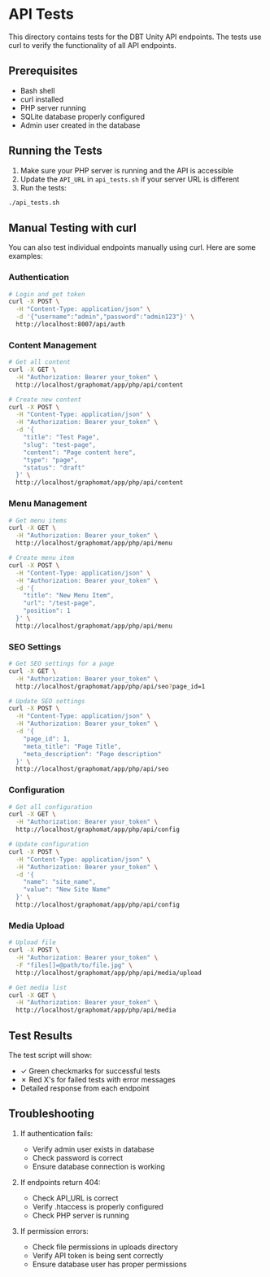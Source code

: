 # API Tests

This directory contains tests for the DBT Unity API endpoints. The tests use curl to verify the functionality of all API endpoints.

## Prerequisites

- Bash shell
- curl installed
- PHP server running
- SQLite database properly configured
- Admin user created in the database

## Running the Tests

1. Make sure your PHP server is running and the API is accessible
2. Update the `API_URL` in `api_tests.sh` if your server URL is different
3. Run the tests:

```bash
./api_tests.sh
```

## Manual Testing with curl

You can also test individual endpoints manually using curl. Here are some examples:

### Authentication

```bash
# Login and get token
curl -X POST \
  -H "Content-Type: application/json" \
  -d '{"username":"admin","password":"admin123"}' \
  http://localhost:8007/api/auth
```

### Content Management

```bash
# Get all content
curl -X GET \
  -H "Authorization: Bearer your_token" \
  http://localhost/graphomat/app/php/api/content

# Create new content
curl -X POST \
  -H "Content-Type: application/json" \
  -H "Authorization: Bearer your_token" \
  -d '{
    "title": "Test Page",
    "slug": "test-page",
    "content": "Page content here",
    "type": "page",
    "status": "draft"
  }' \
  http://localhost/graphomat/app/php/api/content
```

### Menu Management

```bash
# Get menu items
curl -X GET \
  -H "Authorization: Bearer your_token" \
  http://localhost/graphomat/app/php/api/menu

# Create menu item
curl -X POST \
  -H "Content-Type: application/json" \
  -H "Authorization: Bearer your_token" \
  -d '{
    "title": "New Menu Item",
    "url": "/test-page",
    "position": 1
  }' \
  http://localhost/graphomat/app/php/api/menu
```

### SEO Settings

```bash
# Get SEO settings for a page
curl -X GET \
  -H "Authorization: Bearer your_token" \
  http://localhost/graphomat/app/php/api/seo?page_id=1

# Update SEO settings
curl -X POST \
  -H "Content-Type: application/json" \
  -H "Authorization: Bearer your_token" \
  -d '{
    "page_id": 1,
    "meta_title": "Page Title",
    "meta_description": "Page description"
  }' \
  http://localhost/graphomat/app/php/api/seo
```

### Configuration

```bash
# Get all configuration
curl -X GET \
  -H "Authorization: Bearer your_token" \
  http://localhost/graphomat/app/php/api/config

# Update configuration
curl -X POST \
  -H "Content-Type: application/json" \
  -H "Authorization: Bearer your_token" \
  -d '{
    "name": "site_name",
    "value": "New Site Name"
  }' \
  http://localhost/graphomat/app/php/api/config
```

### Media Upload

```bash
# Upload file
curl -X POST \
  -H "Authorization: Bearer your_token" \
  -F "files[]=@path/to/file.jpg" \
  http://localhost/graphomat/app/php/api/media/upload

# Get media list
curl -X GET \
  -H "Authorization: Bearer your_token" \
  http://localhost/graphomat/app/php/api/media
```

## Test Results

The test script will show:
- ✓ Green checkmarks for successful tests
- ✗ Red X's for failed tests with error messages
- Detailed response from each endpoint

## Troubleshooting

1. If authentication fails:
   - Verify admin user exists in database
   - Check password is correct
   - Ensure database connection is working

2. If endpoints return 404:
   - Check API_URL is correct
   - Verify .htaccess is properly configured
   - Check PHP server is running

3. If permission errors:
   - Check file permissions in uploads directory
   - Verify API token is being sent correctly
   - Ensure database user has proper permissions
